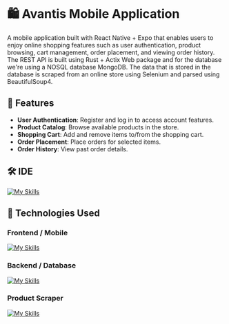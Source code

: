# 🛍️ Avantis Mobile Application

A mobile application built with React Native + Expo that enables users to enjoy online shopping features such as user authentication, product browsing, cart management, order placement, and viewing order history. The REST API is built using Rust + Actix Web package and for the database we're using a NOSQL database MongoDB. The data that is stored in the database is scraped from an online store using Selenium and parsed using BeautifulSoup4.

## 🚀 Features

- **User Authentication**: Register and log in to access account features.
- **Product Catalog**: Browse available products in the store.
- **Shopping Cart**: Add and remove items to/from the shopping cart.
- **Order Placement**: Place orders for selected items.
- **Order History**: View past order details.

## 🛠️ IDE
[![My Skills](https://skillicons.dev/icons?i=vscode)](https://skillicons.dev)


## 📱 Technologies Used
### Frontend / Mobile
[![My Skills](https://skillicons.dev/icons?i=react)](https://skillicons.dev)

### Backend / Database
[![My Skills](https://skillicons.dev/icons?i=rust,mongodb)](https://skillicons.dev)

### Product Scraper
[![My Skills](https://skillicons.dev/icons?i=python,selenium)](https://skillicons.dev)
